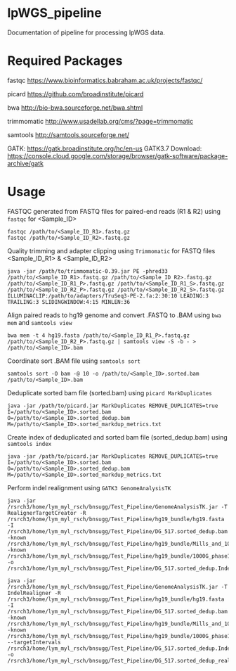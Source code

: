# lpWGS_pipeline

Documentation of pipeline for processing lpWGS data.

# Required Packages

fastqc https://www.bioinformatics.babraham.ac.uk/projects/fastqc/

picard https://github.com/broadinstitute/picard

bwa http://bio-bwa.sourceforge.net/bwa.shtml

trimmomatic http://www.usadellab.org/cms/?page=trimmomatic

samtools http://samtools.sourceforge.net/

GATK: https://gatk.broadinstitute.org/hc/en-us
GATK3.7 Download: https://console.cloud.google.com/storage/browser/gatk-software/package-archive/gatk


# Usage
FASTQC generated from FASTQ files for paired-end reads (R1 & R2) using ```fastqc``` for <Sample_ID>

    fastqc /path/to/<Sample_ID_R1>.fastq.gz
    fastqc /path/to/<Sample_ID_R2>.fastq.gz

Quality trimming and adapter clipping using ```Trimmomatic``` for FASTQ files <Sample_ID_R1> & <Sample_ID_R2>

    java -jar /path/to/trimmomatic-0.39.jar PE -phred33 /path/to/<Sample_ID_R1>.fastq.gz /path/to/<Sample_ID_R2>.fastq.gz
    /path/to/<Sample_ID_R1_P>.fastq.gz /path/to/<Sample_ID_R1_S>.fastq.gz /path/to/<Sample_ID_R2_P>.fastq.gz /path/to/<Sample_ID_R2_S>.fastq.gz
    ILLUMINACLIP:/path/to/adapters/TruSeq3-PE-2.fa:2:30:10 LEADING:3 TRAILING:3 SLIDINGWINDOW:4:15 MINLEN:36

Align paired reads to hg19 genome and convert .FASTQ to .BAM using ```bwa mem``` and ```samtools view```

    bwa mem -t 4 hg19.fasta /path/to/<Sample_ID_R1_P>.fastq.gz /path/to/<Sample_ID_R2_P>.fastq.gz | samtools view -S -b - > /path/to/<Sample_ID>.bam
    
Coordinate sort .BAM file using ```samtools sort```

    samtools sort -O bam -@ 10 -o /path/to/<Sample_ID>.sorted.bam  /path/to/<Sample_ID>.bam

Deduplicate sorted bam file (sorted.bam) using ```picard MarkDuplicates``` 

    java -jar /path/to/picard.jar MarkDuplicates REMOVE_DUPLICATES=true I=/path/to/<Sample_ID>.sorted.bam O=/path/to/<Sample_ID>.sorted_dedup.bam M=/path/to/<Sample_ID>.sorted_markdup_metrics.txt
    
Create index of deduplicated and sorted bam file (sorted_dedup.bam) using ```samtools index```

    java -jar /path/to/picard.jar MarkDuplicates REMOVE_DUPLICATES=true I=/path/to/<Sample_ID>.sorted.bam O=/path/to/<Sample_ID>.sorted_dedup.bam M=/path/to/<Sample_ID>.sorted_markdup_metrics.txt
    
Perform indel realignment using ```GATK3 GenomeAnalysisTK```

    java -jar /rsrch3/home/lym_myl_rsch/bnsugg/Test_Pipeline/GenomeAnalysisTK.jar -T RealignerTargetCreator -R /rsrch3/home/lym_myl_rsch/bnsugg/Test_Pipeline/hg19_bundle/hg19.fasta -I /rsrch3/home/lym_myl_rsch/bnsugg/Test_Pipeline/DG_517.sorted_dedup.bam -known /rsrch3/home/lym_myl_rsch/bnsugg/Test_Pipeline/hg19_bundle/Mills_and_1000G_gold_standard.indels.hg19.sites.vcf.gz -known /rsrch3/home/lym_myl_rsch/bnsugg/Test_Pipeline/hg19_bundle/1000G_phase1.indels.hg19.sites.vcf.gz -o /rsrch3/home/lym_myl_rsch/bnsugg/Test_Pipeline/DG_517.sorted_dedup.IndelRealigner.intervals
    
    java -jar /rsrch3/home/lym_myl_rsch/bnsugg/Test_Pipeline/GenomeAnalysisTK.jar -T IndelRealigner -R /rsrch3/home/lym_myl_rsch/bnsugg/Test_Pipeline/hg19_bundle/hg19.fasta -I /rsrch3/home/lym_myl_rsch/bnsugg/Test_Pipeline/DG_517.sorted_dedup.bam -known /rsrch3/home/lym_myl_rsch/bnsugg/Test_Pipeline/hg19_bundle/Mills_and_1000G_gold_standard.indels.hg19.sites.vcf.gz -known /rsrch3/home/lym_myl_rsch/bnsugg/Test_Pipeline/hg19_bundle/1000G_phase1.indels.hg19.sites.vcf.gz --targetIntervals /rsrch3/home/lym_myl_rsch/bnsugg/Test_Pipeline/DG_517.sorted_dedup.IndelRealigner.intervals -o /rsrch3/home/lym_myl_rsch/bnsugg/Test_Pipeline/DG_517.sorted_dedup_realign.bam

